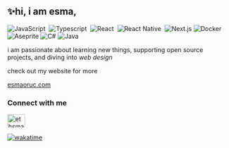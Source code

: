 

## ✨hi, i am esma,
![JavaScript](https://img.shields.io/badge/-JavaScript-05122A?style=flat&logo=javascript)&nbsp;
![Typescript](https://img.shields.io/badge/-TypeScript-05122A?style=flat&logo=TypeScript)&nbsp;
![React](https://img.shields.io/badge/-React-05122A?style=flat&logo=react)&nbsp;
![React Native](https://img.shields.io/badge/-React%20Native-05122A?style=flat&logo=react)&nbsp;
![Next.js](https://img.shields.io/badge/Next.js-05122A?style=flat&logo=Next.js)
![Docker](https://img.shields.io/badge/-Docker-05122A?style=flat&logo=docker)&nbsp;
![Aseprite](https://img.shields.io/badge/Aseprite-05122A?style=flat&logo=Aseprite)
![C#](https://custom-icon-badges.demolab.com/badge/C%23-05122A?logo=cshrp)
![Java](https://img.shields.io/badge/-Java-05122A?style=flat&logo=openjdk&logoColor=FFA518)&nbsp;


i am passionate about learning new things, supporting open source projects, and diving into <i>web design</i>


check out my website for more 

[esmaoruc.com](https://www.esmaoruc.com/)






### Connect with me
<a href="https://twitter.com/eesmaoruc" target="blank"><img align="center" src="https://raw.githubusercontent.com/rahuldkjain/github-profile-readme-generator/master/src/images/icons/Social/twitter.svg" alt="ethsmaa" height="30" width="40" /></a>
</p>



[![wakatime](https://wakatime.com/badge/user/faafbef5-9bef-4306-a9a1-6d3c09b92290.svg)](https://wakatime.com/@faafbef5-9bef-4306-a9a1-6d3c09b92290)


